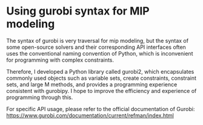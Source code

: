 # Using gurobi syntax for MIP modeling

The syntax of gurobi is very traversal for mip modeling, but the syntax of some open-source solvers and their corresponding API interfaces often uses the conventional naming convention of Python, which is inconvenient for programming with complex constraints.

Therefore, I developed a Python library called gurobi2, which encapsulates commonly used objects such as variable sets, create constraints, constraint sets, and large M methods, and provides a programming experience consistent with gurobipy. I hope to improve the efficiency and experience of programming through this.

For specific API usage, please refer to the official documentation of Gurobi: https://www.gurobi.com/documentation/current/refman/index.html